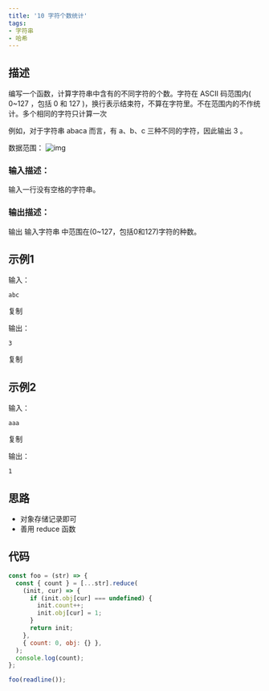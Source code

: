 ```yaml
---
title: '10 字符个数统计'
tags:
- 字符串
- 哈希
---
```


## 描述

编写一个函数，计算字符串中含有的不同字符的个数。字符在 ASCII 码范围内( 0~127 ，包括 0 和 127 )，换行表示结束符，不算在字符里。不在范围内的不作统计。多个相同的字符只计算一次

例如，对于字符串 abaca 而言，有 a、b、c 三种不同的字符，因此输出 3 。

数据范围： ![img](https://www.nowcoder.com/equation?tex=1%20%5Cle%20n%20%5Cle%20500%20%5C)

### 输入描述：

输入一行没有空格的字符串。

### 输出描述：

输出 输入字符串 中范围在(0~127，包括0和127)字符的种数。

## 示例1

输入：

```
abc
```

复制

输出：

```
3
```

复制

## 示例2

输入：

```
aaa
```

复制

输出：

```
1
```

## 思路

- 对象存储记录即可
- 善用 reduce 函数


## 代码

```js
const foo = (str) => {
  const { count } = [...str].reduce(
    (init, cur) => {
      if (init.obj[cur] === undefined) {
        init.count++;
        init.obj[cur] = 1;
      }
      return init;
    },
    { count: 0, obj: {} },
  );
  console.log(count);
};

foo(readline());
```

